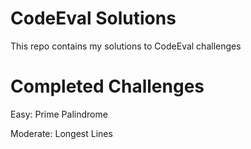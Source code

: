 CodeEval Solutions
==================

This repo contains my solutions to CodeEval challenges

Completed Challenges
==================
Easy:
Prime Palindrome

Moderate:
Longest Lines
